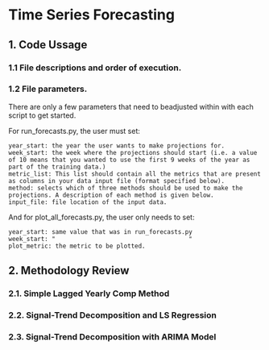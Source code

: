 # Time Series Forecasting


## 1. Code Ussage
### 1.1 File descriptions and order of execution.
### 1.2 File parameters.
There are only a few parameters that need to beadjusted within with each script to get started. 

For run_forecasts.py, the user must set:
```
year_start: the year the user wants to make projections for.
week_start: the week where the projections should start (i.e. a value of 10 means that you wanted to use the first 9 weeks of the year as part of the training data.)
metric_list: This list should contain all the metrics that are present as columns in your data input file (format specified below).
method: selects which of three methods should be used to make the projections. A description of each method is given below.
input_file: file location of the input data.
```

And for plot_all_forecasts.py, the user only needs to set:
```
year_start: same value that was in run_forecasts.py
week_start: "                                     "
plot_metric: the metric to be plotted.
```


## 2. Methodology Review
### 2.1. Simple Lagged Yearly Comp Method
### 2.2. Signal-Trend Decomposition and LS Regression
### 2.3. Signal-Trend Decomposition with ARIMA Model


